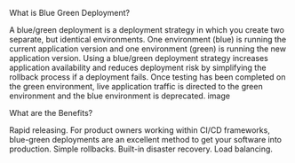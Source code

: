 What is Blue Green Deployment?

A blue/green deployment is a deployment strategy in which you create two separate, but identical environments. One environment (blue) is running the current application version and one environment (green) is running the new application version. Using a blue/green deployment strategy increases application availability and reduces deployment risk by simplifying the rollback process if a deployment fails. Once testing has been completed on the green environment, live application traffic is directed to the green environment and the blue environment is deprecated.
image

What are the Benefits?

Rapid releasing. For product owners working within CI/CD frameworks, blue-green deployments are an excellent method to get your software into production.
Simple rollbacks.
Built-in disaster recovery.
Load balancing.
